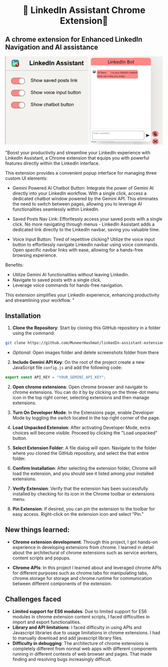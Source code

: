 <h1 align="center">🌟 LinkedIn Assistant Chrome Extension🌟</h1>

## A chrome extension for Enhanced LinkedIn Navigation and AI assistance

![image](./images/screenshots/1.png)

"Boost your productivity and streamline your LinkedIn experience with LinkedIn Assistant, a Chrome extension that equips you with powerful features directly within the LinkedIn interface.

This extension provides a convenient popup interface for managing three custom UI elements:

- Gemini Powered AI Chatbot Button: Integrate the power of Gemini AI directly into your LinkedIn workflow. With a single click, access a dedicated chatbot window powered by the Gemini API. This eliminates the need to switch between pages, allowing you to leverage AI functionalities seamlessly within LinkedIn.

- Saved Posts Nav Link: Effortlessly access your saved posts with a single click. No more navigating through menus - LinkedIn Assistant adds a dedicated link directly to the LinkedIn navbar, saving you valuable time.

- Voice Input Button: Tired of repetitive clicking? Utilize the voice input button to effortlessly navigate LinkedIn navbar using voice commands. Open specific navbar links with ease, allowing for a hands-free browsing experience.

Benefits:

- Utilize Gemini AI functionalities without leaving LinkedIn.
- Navigate to saved posts with a single click.
- Leverage voice commands for hands-free navigation.

This extension simplifies your LinkedIn experience, enhancing productivity and streamlining your workflow. "

## Installation

1. **Clone the Repository**: Start by cloning this GitHub repository in a folder using the command:

```bash
git clone https://github.com/MuneerHashmat/linkedIn-assistant-extension.git
```

- _Optional_: Open images folder and delete screenshots folder from there

2. **Include Gemini API Key**: On the root of the project create a new JavaScript file `config.js` and add the following code:

```javascript
export const API_KEY = "YOUR_GEMINI_API_KEY";
```

2. **Open chrome extensions**: Open chrome browser and navigate to chrome extensions. You can do it by by clicking on the three-dot menu icon in the top right corner, selecting extensions and then manage extensions.

3. **Turn On Developer Mode**: In the Extensions page, enable Developer Mode by toggling the switch located in the top right corner of the page.

4. **Load Unpacked Extension**: After activating Developer Mode, extra choices will become visible. Proceed by clicking the "Load unpacked" button.

5. **Select Extension Folder**: A file dialog will open. Navigate to the folder where you cloned the GitHub repository, and select the that entire folder.

6. **Confirm Installation**: After selecting the extension folder, Chrome will load the extension, and you should see it listed among your installed extensions.

7. **Verify Extension**: Verify that the extension has been successfully installed by checking for its icon in the Chrome toolbar or extensions menu.

8. **Pin Extension**: If desired, you can pin the extension to the toolbar for easy access. Right-click on the extension icon and select "Pin."

## New things learned:

- **Chrome extension development**: Through this project, I got hands-on experience in developing extensions from chrome. I learned in detail about the architectural of chrome extensions such as service workers, content scripts and popups.

- **Chrome APIs**: In this project I learned about and leveraged chrome APIs for different purposes such as chrome.tabs for manipulating tabs, chrome.storage for storage and chrome.runtime for communication between different components of the extension.

## Challenges faced

- **Limited support for ES6 modules**: Due to limited support for ES6 modules in chrome extension content scripts, I faced difficulties in import and export functionalities.
- **Library and API limitations**: I faced difficulty in using APIs and Javascript libraries due to usage limitations in chrome extensions. I had to manually download and add javascript library files.
- **Difficulty in debugging**: The architecture of chrome extensions is completely different from normal web apps with different components running in different contexts of web browser and pages. That made finding and resolving bugs increasingly difficult.
